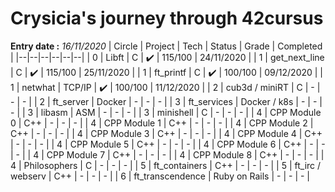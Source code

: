 # Crysicia's journey through 42cursus
**Entry date :** *16/11/2020*
| Circle | Project | Tech | Status | Grade | Completed |
|--|--|--|--|--|--|
| 0 | Libft | C | ✔️ | 115/100 | 24/11/2020 |
| 1 | get_next_line | C | ✔️ | 115/100 | 25/11/2020 |
| 1 | ft_printf | C | ✔️ | 100/100 | 09/12/2020 |
| 1 | netwhat | TCP/IP | ✔️ | 100/100 | 11/12/2020 |
| 2 | cub3d / miniRT | C | - | - | - |
| 2 | ft_server | Docker | - | - | - |
| 3 | ft_services | Docker / k8s | - | - | - |
| 3 | libasm | ASM | - | - | - |
| 3 | minishell | C | - | - | - |
| 4 | CPP Module 0 | C++ | - | - | - |
| 4 | CPP Module 1 | C++ | - | - | - |
| 4 | CPP Module 2 | C++ | - | - | - |
| 4 | CPP Module 3 | C++ | - | - | - |
| 4 | CPP Module 4 | C++ | - | - | - |
| 4 | CPP Module 5 | C++ | - | - | - |
| 4 | CPP Module 6 | C++ | - | - | - |
| 4 | CPP Module 7 | C++ | - | - | - |
| 4 | CPP Module 8 | C++ | - | - | - |
| 4 | Philosophers | C | - | - | - |
| 5 | ft_containers | C++ | - | - | - |
| 5 | ft_irc / webserv | C++ | - | - | - |
| 6 | ft_transcendence | Ruby on Rails | - | - | - |
